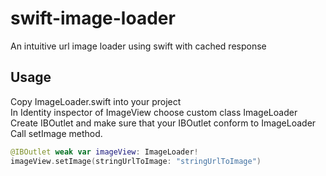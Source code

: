 # swift-image-loader
An intuitive url image loader using swift with cached response
## Usage
Copy ImageLoader.swift into your project <br>
In Identity inspector of ImageView choose custom class ImageLoader <br>
Create IBOutlet and make sure that your IBOutlet conform to ImageLoader <br>
Call setImage method.

```swift
@IBOutlet weak var imageView: ImageLoader!
imageView.setImage(stringUrlToImage: "stringUrlToImage")
```
